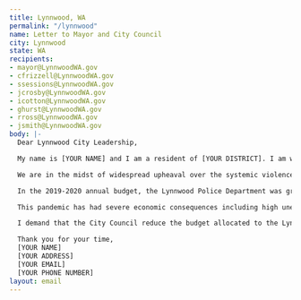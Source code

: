 ```yaml
---
title: Lynnwood, WA
permalink: "/lynnwood"
name: Letter to Mayor and City Council
city: Lynnwood
state: WA
recipients:
- mayor@LynnwoodWA.gov
- cfrizzell@LynnwoodWA.gov
- ssessions@LynnwoodWA.gov
- jcrosby@LynnwoodWA.gov
- icotton@LynnwoodWA.gov
- ghurst@LynnwoodWA.gov
- rross@LynnwoodWA.gov
- jsmith@LynnwoodWA.gov
body: |-
  Dear Lynnwood City Leadership,

  My name is [YOUR NAME] and I am a resident of [YOUR DISTRICT]. I am writing to demand that the City Council adopt a budget for the people that prioritizes community wellbeing and redirects funding away from the police.

  We are in the midst of widespread upheaval over the systemic violence of policing, embodied by the well-documented history of police murdering Black people. I will no longer accept empty gestures and suggestions of “reform.” I am demanding that my voice be heard now, and that real change be made to the way this city allocates its resources.

  In the 2019-2020 annual budget, the Lynnwood Police Department was granted $43,868,774, with an adopted budget of $21,057,012 in 2019 and $22,811,762 in 2020. In contrast, in 2020, Community Development was allocated a total of $3,611,495. Further, diversity efforts were not properly funded in the 2019-2020 budget, as a total of $50,000 was allocated to be split amongst the Parks and Recreation board, History and Heritage, and the Diversity, Equity, and Inclusion Commission.

  This pandemic has had severe economic consequences including high unemployment causing many people to be unable to pay rent. Support for communities in need is necessary now, more than ever. In order to address this, funds must be diverted from the police department, as this money can be spent in other ways that are proven to be more effective in improving community safety and wellness.

  I demand that the City Council reduce the budget allocated to the Lynnwood Police Department. I join the calls of those across the country to defund the police. I demand a budget that adequately and effectively meets the needs of those who are at risk in Lynnwood. I demand a budget that supports community wellbeing, rather than empowers the police forces that tear them apart.

  Thank you for your time,
  [YOUR NAME]
  [YOUR ADDRESS]
  [YOUR EMAIL]
  [YOUR PHONE NUMBER]
layout: email
---
```


